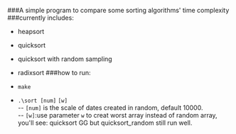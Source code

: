 ###A simple program to compare some sorting algorithms' time complexity
###currently includes:
- heapsort  
- quicksort  
- quicksort with random sampling  
- radixsort 
###how to run:

- `make`  
- `.\sort [num]` `[w]`  
-- `[num]` is the scale of dates created in random, default 10000.   
-- `[w]`:use parameter `w` to creat worst array instead of random array, you'll see: quicksort GG but quicksort_random still run well.

